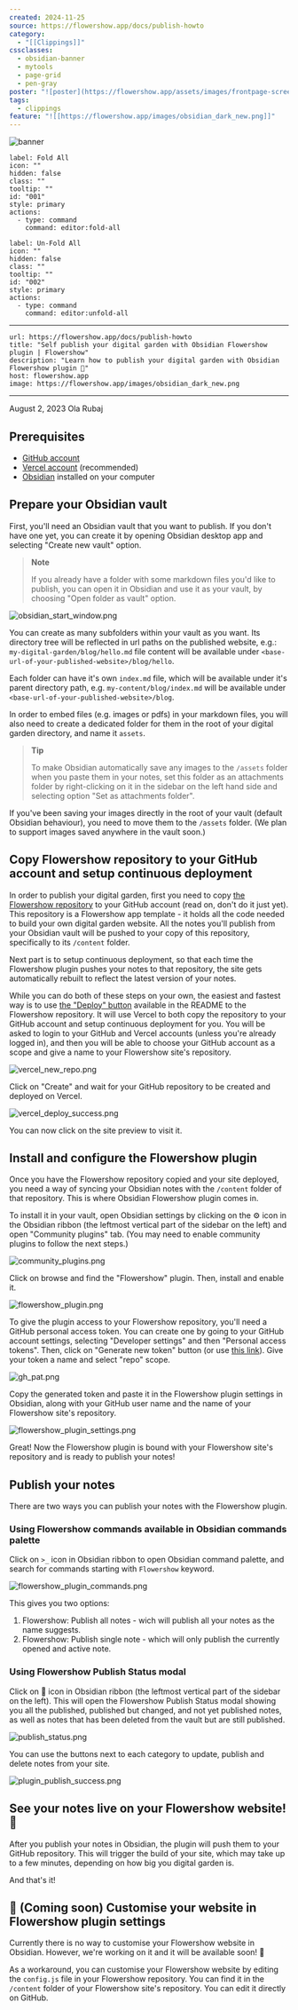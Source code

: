 ```yaml
---
created: 2024-11-25
source: https://flowershow.app/docs/publish-howto
category:
  - "[[Clippings]]"
cssclasses:
  - obsidian-banner
  - mytools
  - page-grid
  - pen-gray
poster: "![poster](https://flowershow.app/assets/images/frontpage-screenshot.jpg)"
tags:
  - clippings
feature: "![[https://flowershow.app/images/obsidian_dark_new.png]]"
---
```


![banner](https://flowershow.app/images/obsidian_dark_new.png)


```meta-bind-button
label: Fold All
icon: ""
hidden: false
class: ""
tooltip: ""
id: "001"
style: primary
actions:
  - type: command
    command: editor:fold-all
```

```meta-bind-button
label: Un-Fold All
icon: ""
hidden: false
class: ""
tooltip: ""
id: "002"
style: primary
actions:
  - type: command
    command: editor:unfold-all
```

***

```cardlink
url: https://flowershow.app/docs/publish-howto
title: "Self publish your digital garden with Obsidian Flowershow plugin | Flowershow"
description: "Learn how to publish your digital garden with Obsidian Flowershow plugin 🌷"
host: flowershow.app
image: https://flowershow.app/images/obsidian_dark_new.png
```

***
August 2, 2023
Ola Rubaj

## [](https://flowershow.app/docs/publish-howto#prerequisites)Prerequisites

-   [GitHub account](https://github.com/signup)
-   [Vercel account](https://vercel.com/signup) (recommended)
-   [Obsidian](https://obsidian.md/) installed on your computer

## [](https://flowershow.app/docs/publish-howto#prepare-your-obsidian-vault)Prepare your Obsidian vault

First, you'll need an Obsidian vault that you want to publish. If you don't have one yet, you can create it by opening Obsidian desktop app and selecting "Create new vault" option.

> **Note**
> 
> If you already have a folder with some markdown files you'd like to publish, you can open it in Obsidian and use it as your vault, by choosing "Open folder as vault" option.

![obsidian_start_window.png](https://flowershow.app/assets/obsidian_start_window.png)

You can create as many subfolders within your vault as you want. Its directory tree will be reflected in url paths on the published website, e.g.: `my-digital-garden/blog/hello.md` file content will be available under `<base-url-of-your-published-website>/blog/hello`.

Each folder can have it's own `index.md` file, which will be available under it's parent directory path, e.g. `my-content/blog/index.md` will be available under `<base-url-of-your-published-website>/blog`.

In order to embed files (e.g. images or pdfs) in your markdown files, you will also need to create a dedicated folder for them in the root of your digital garden directory, and name it `assets`.

> **Tip**
> 
> To make Obsidian automatically save any images to the `/assets` folder when you paste them in your notes, set this folder as an attachments folder by right-clicking on it in the sidebar on the left hand side and selecting option "Set as attachments folder".

If you've been saving your images directly in the root of your vault (default Obsidian behaviour), you need to move them to the `/assets` folder. (We plan to support images saved anywhere in the vault soon.)

## [](https://flowershow.app/docs/publish-howto#copy-flowershow-repository-to-your-github-account-and-setup-continuous-deployment)Copy Flowershow repository to your GitHub account and setup continuous deployment

In order to publish your digital garden, first you need to copy [the Flowershow repository](https://github.com/datopian/flowershow) to your GitHub account (read on, don't do it just yet). This repository is a Flowershow app template - it holds all the code needed to build your own digital garden website. All the notes you'll publish from your Obsidian vault will be pushed to your copy of this repository, specifically to its `/content` folder.

Next part is to setup continuous deployment, so that each time the Flowershow plugin pushes your notes to that repository, the site gets automatically rebuilt to reflect the latest version of your notes.

While you can do both of these steps on your own, the easiest and fastest way is to use [the "Deploy" button](https://github.com/datopian/flowershow#quick-clone-and-deploy) available in the README to the Flowershow repository. It will use Vercel to both copy the repository to your GitHub account and setup continuous deployment for you. You will be asked to login to your GitHub and Vercel accounts (unless you're already logged in), and then you will be able to choose your GitHub account as a scope and give a name to your Flowershow site's repository.

![vercel_new_repo.png](https://flowershow.app/assets/vercel_new_repo.png)

Click on "Create" and wait for your GitHub repository to be created and deployed on Vercel.

![vercel_deploy_success.png](https://flowershow.app/assets/vercel_deploy_success.png)

You can now click on the site preview to visit it.

## [](https://flowershow.app/docs/publish-howto#install-and-configure-the-flowershow-plugin)Install and configure the Flowershow plugin

Once you have the Flowershow repository copied and your site deployed, you need a way of syncing your Obsidian notes with the `/content` folder of that repository. This is where Obsidian Flowershow plugin comes in.

To install it in your vault, open Obsidian settings by clicking on the ⚙️ icon in the Obsidian ribbon (the leftmost vertical part of the sidebar on the left) and open "Community plugins" tab. (You may need to enable community plugins to follow the next steps.)

![community_plugins.png](https://flowershow.app/assets/community_plugins.png)

Click on browse and find the "Flowershow" plugin. Then, install and enable it.

![flowershow_plugin.png](https://flowershow.app/assets/flowershow_plugin.png)

To give the plugin access to your Flowershow repository, you'll need a GitHub personal access token. You can create one by going to your GitHub account settings, selecting "Developer settings" and then "Personal access tokens". Then, click on "Generate new token" button (or use [this link](https://github.com/settings/tokens/new)). Give your token a name and select "repo" scope.

![gh_pat.png](https://flowershow.app/assets/gh_pat.png)

Copy the generated token and paste it in the Flowershow plugin settings in Obsidian, along with your GitHub user name and the name of your Flowershow site's repository.

![flowershow_plugin_settings.png](https://flowershow.app/assets/flowershow_plugin_settings.png)

Great! Now the Flowershow plugin is bound with your Flowershow site's repository and is ready to publish your notes!

## [](https://flowershow.app/docs/publish-howto#publish-your-notes)Publish your notes

There are two ways you can publish your notes with the Flowershow plugin.

### [](https://flowershow.app/docs/publish-howto#using-flowershow-commands-available-in-obsidian-commands-palette)Using Flowershow commands available in Obsidian commands palette

Click on `>_` icon in Obsidian ribbon to open Obsidian command palette, and search for commands starting with `Flowershow` keyword.

![flowershow_plugin_commands.png](https://flowershow.app/assets/flowershow_plugin_commands.png)

This gives you two options:

1.  Flowershow: Publish all notes - wich will publish all your notes as the name suggests.
2.  Flowershow: Publish single note - which will only publish the currently opened and active note.

### [](https://flowershow.app/docs/publish-howto#using-flowershow-publish-status-modal)Using Flowershow Publish Status modal

Click on 🌱 icon in Obsidian ribbon (the leftmost vertical part of the sidebar on the left). This will open the Flowershow Publish Status modal showing you all the published, published but changed, and not yet published notes, as well as notes that has been deleted from the vault but are still published.

![publish_status.png](https://flowershow.app/assets/publish_status.png)

You can use the buttons next to each category to update, publish and delete notes from your site.

![plugin_publish_success.png](https://flowershow.app/assets/plugin_publish_success.png)

## [](https://flowershow.app/docs/publish-howto#see-your-notes-live-on-your-flowershow-website-)See your notes live on your Flowershow website! 🚀

After you publish your notes in Obsidian, the plugin will push them to your GitHub repository. This will trigger the build of your site, which may take up to a few minutes, depending on how big you digital garden is.

And that's it!

## [](https://flowershow.app/docs/publish-howto#-coming-soon-customise-your-website-in-flowershow-plugin-settings)🚧 (Coming soon) Customise your website in Flowershow plugin settings

Currently there is no way to customise your Flowershow website in Obsidian. However, we're working on it and it will be available soon! 🚧

As a workaround, you can customise your Flowershow website by editing the `config.js` file in your Flowershow repository. You can find it in the `/content` folder of your Flowershow site's repository. You can edit it directly on GitHub.
> 